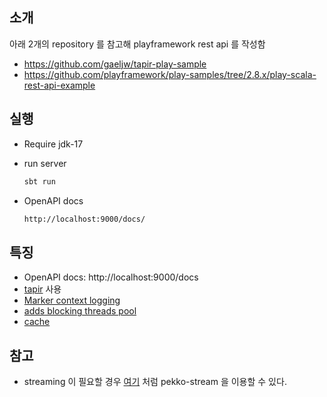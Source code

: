 ## 소개

아래 2개의 repository 를 참고해 playframework rest api 를 작성함

* https://github.com/gaeljw/tapir-play-sample
* https://github.com/playframework/play-samples/tree/2.8.x/play-scala-rest-api-example

## 실행

* Require jdk-17
* run server
  ```bash
  sbt run
  ```

* OpenAPI docs
  ```bash  
  http://localhost:9000/docs/
  ```

## 특징

* OpenAPI docs: http://localhost:9000/docs
* [tapir](https://tapir.softwaremill.com/en/latest/index.html) 사용
* [Marker context logging](https://www.playframework.com/documentation/2.8.x/ScalaLogging#Using-Markers-and-Marker-Contexts)
* [adds blocking threads pool](https://www.playframework.com/documentation/2.8.x/ThreadPools)
* [cache](https://www.playframework.com/documentation/2.8.x/ScalaCache)

## 참고

* streaming 이 필요할 경우 [여기](https://github.com/gaeljw/tapir-play-sample/blob/master/app/routers/BookController.scala#L21)
  처럼 pekko-stream 을 이용할 수 있다.
